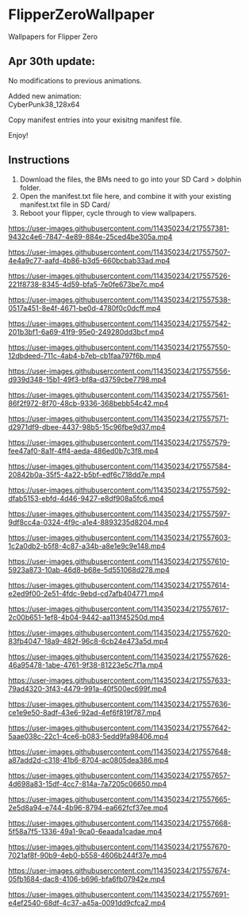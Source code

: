 # FlipperZeroWallpaper
Wallpapers for Flipper Zero

## Apr 30th update:
No modifications to previous animations.

Added new animation:  
CyberPunk38_128x64

Copy manifest entries into your exisitng manifest file.

Enjoy!


## Instructions
1. Download the files, the BMs need to go into your SD Card > dolphin folder.
2. Open the manifest.txt file here, and combine it with your existing manifest.txt file in SD Card/
3. Reboot your flipper, cycle through to view wallpapers.


https://user-images.githubusercontent.com/114350234/217557381-9432c4e6-7847-4e89-884e-25ced4be305a.mp4



https://user-images.githubusercontent.com/114350234/217557507-4e4a9c77-aafd-4b86-b3d5-660bcbab33ad.mp4



https://user-images.githubusercontent.com/114350234/217557526-221f8738-8345-4d59-bfa5-7e0fe673be7c.mp4



https://user-images.githubusercontent.com/114350234/217557538-0517a451-8e4f-4671-be0d-4780f0c0dcff.mp4



https://user-images.githubusercontent.com/114350234/217557542-201b3bf1-6a69-41f9-95e0-249280dd3bcf.mp4



https://user-images.githubusercontent.com/114350234/217557550-12dbdeed-711c-4ab4-b7eb-cb1faa797f6b.mp4



https://user-images.githubusercontent.com/114350234/217557556-d939d348-15b1-49f3-bf8a-d3759cbe7798.mp4



https://user-images.githubusercontent.com/114350234/217557561-86f2f972-8f70-48cb-9336-368bebb54c42.mp4



https://user-images.githubusercontent.com/114350234/217557571-d2971df9-dbee-4437-98b5-15c96fbe9d37.mp4



https://user-images.githubusercontent.com/114350234/217557579-fee47af0-8a1f-4ff4-aeda-486ed0b7c3f8.mp4



https://user-images.githubusercontent.com/114350234/217557584-20842b0a-35f5-4a22-b5bf-edf6c718dd7e.mp4



https://user-images.githubusercontent.com/114350234/217557592-dfab5153-ebfd-4d46-9427-e8df908a5fc6.mp4



https://user-images.githubusercontent.com/114350234/217557597-9df8cc4a-0324-4f9c-a1e4-8893235d8204.mp4



https://user-images.githubusercontent.com/114350234/217557603-1c2a0db2-b5f8-4c87-a34b-a8e1e9c9e148.mp4



https://user-images.githubusercontent.com/114350234/217557610-5923a873-10ab-46d8-b68e-5d551068d278.mp4



https://user-images.githubusercontent.com/114350234/217557614-e2ed9f00-2e51-4fdc-9ebd-cd7afb404771.mp4



https://user-images.githubusercontent.com/114350234/217557617-2c00b651-1ef8-4b04-9442-aa113f45250d.mp4



https://user-images.githubusercontent.com/114350234/217557620-83fb4047-18a9-482f-96c8-6cb24e473a5d.mp4



https://user-images.githubusercontent.com/114350234/217557626-46a95478-1abe-4761-9f38-81223e5c7f1a.mp4



https://user-images.githubusercontent.com/114350234/217557633-79ad4320-3f43-4479-991a-40f500ec699f.mp4



https://user-images.githubusercontent.com/114350234/217557636-ce1e9e50-8adf-43e6-92ad-4ef6f819f787.mp4



https://user-images.githubusercontent.com/114350234/217557642-5aae038c-22c1-4ce6-b083-5edd9fa98406.mp4



https://user-images.githubusercontent.com/114350234/217557648-a87add2d-c318-41b6-8704-ac0805dea386.mp4



https://user-images.githubusercontent.com/114350234/217557657-4d698a83-15df-4cc7-814a-7a7205c06650.mp4



https://user-images.githubusercontent.com/114350234/217557665-2e5d8a94-e744-4b96-8794-ea662fcf37ee.mp4



https://user-images.githubusercontent.com/114350234/217557668-5f58a7f5-1336-49a1-9ca0-6eaada1cadae.mp4



https://user-images.githubusercontent.com/114350234/217557670-7021af8f-90b9-4eb0-b558-4606b244f37e.mp4



https://user-images.githubusercontent.com/114350234/217557674-05fb1684-dac8-4106-b696-bfa6fb07942e.mp4


https://user-images.githubusercontent.com/114350234/217557691-e4ef2540-68df-4c37-a45a-0091dd9cfca2.mp4

